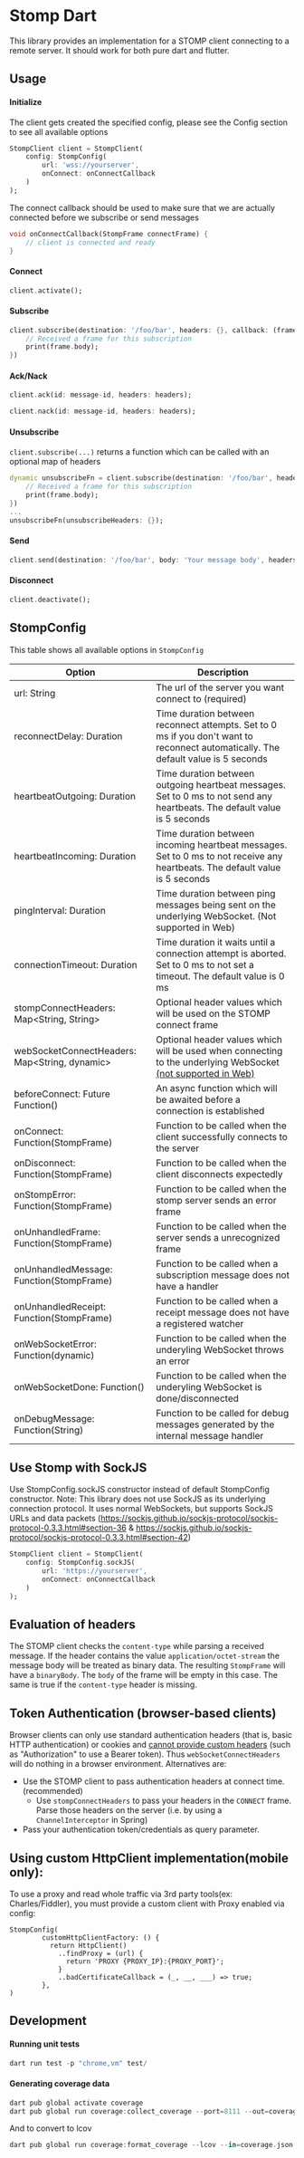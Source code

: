 # Stomp Dart
This library provides an implementation for a STOMP client connecting to a remote server.
It should work for both pure dart and flutter.

## Usage

#### Initialize
The client gets created the specified config,
please see the Config section to see all available options
```dart
StompClient client = StompClient(
    config: StompConfig(
        url: 'wss://yourserver',
        onConnect: onConnectCallback
    )
);
```
The connect callback should be used to make sure that we are actually connected before we subscribe or send messages
```dart
void onConnectCallback(StompFrame connectFrame) {
    // client is connected and ready
}
```

#### Connect
```dart
client.activate();
```

#### Subscribe
```dart
client.subscribe(destination: '/foo/bar', headers: {}, callback: (frame) {
    // Received a frame for this subscription
    print(frame.body);
})
```

#### Ack/Nack
```dart
client.ack(id: message-id, headers: headers);

client.nack(id: message-id, headers: headers);
```

#### Unsubscribe
`client.subscribe(...)` returns a function which can be called with an optional map of headers
```dart
dynamic unsubscribeFn = client.subscribe(destination: '/foo/bar', headers: {}, callback: (frame) {
    // Received a frame for this subscription
    print(frame.body);
})
...
unsubscribeFn(unsubscribeHeaders: {});
```

#### Send
```dart
client.send(destination: '/foo/bar', body: 'Your message body', headers: {});
```

#### Disconnect
```dart
client.deactivate();
```

## StompConfig
This table shows all available options in `StompConfig`


| Option                                       | Description                                                                                                                        |
|----------------------------------------------|------------------------------------------------------------------------------------------------------------------------------------|
| url: String                                  | The url of the server you want connect to (required)                                                                               |
| reconnectDelay: Duration                     | Time duration between reconnect attempts. Set to 0 ms if you don't want to reconnect automatically. The default value is 5 seconds |
| heartbeatOutgoing: Duration                  | Time duration between outgoing heartbeat messages. Set to 0 ms to not send any heartbeats. The default value is 5 seconds          |
| heartbeatIncoming: Duration                  | Time duration between incoming heartbeat messages. Set to 0 ms to not receive any heartbeats. The default value is 5 seconds       |
| pingInterval: Duration                       | Time duration between ping messages being sent on the underlying WebSocket. (Not supported in Web)                                 |
| connectionTimeout: Duration                  | Time duration it waits until a connection attempt is aborted. Set to 0 ms to not set a timeout. The default value is 0 ms          |
| stompConnectHeaders: Map<String, String>     | Optional header values which will be used on the STOMP connect frame                                                               |
| webSocketConnectHeaders: Map<String, dynamic>| Optional header values which will be used when connecting to the underlying WebSocket [(not supported in Web)](#token-authentication-browser-based-clients)                       |
| beforeConnect: Future<void> Function()       | An async function which will be awaited before a connection is established                                                         |
| onConnect: Function(StompFrame)              | Function to be called when the client successfully connects to the server                                                          |
| onDisconnect: Function(StompFrame)           | Function to be called when the client disconnects expectedly                                                                       |
| onStompError: Function(StompFrame)           | Function to be called when the stomp server sends an error frame                                                                   |
| onUnhandledFrame: Function(StompFrame)       | Function to be called when the server sends a unrecognized frame                                                                   |
| onUnhandledMessage: Function(StompFrame)     | Function to be called when a subscription message does not have a handler                                                          |
| onUnhandledReceipt: Function(StompFrame)     | Function to be called when a receipt message does not have a registered watcher                                                    |
| onWebSocketError: Function(dynamic)          | Function to be called when the underyling WebSocket throws an error                                                                |
| onWebSocketDone: Function()                  | Function to be called when the underyling WebSocket is done/disconnected                                                           |
| onDebugMessage: Function(String)             | Function to be called for debug messages generated by the internal message handler                                                 |


## Use Stomp with SockJS
Use StompConfig.sockJS constructor instead of default StompConfig constructor.
Note: This library does not use SockJS as its underlying connection protocol.
It uses normal WebSockets, but supports SockJS URLs and data packets (https://sockjs.github.io/sockjs-protocol/sockjs-protocol-0.3.3.html#section-36 & https://sockjs.github.io/sockjs-protocol/sockjs-protocol-0.3.3.html#section-42)

```dart
StompClient client = StompClient(
    config: StompConfig.sockJS(
        url: 'https://yourserver',
        onConnect: onConnectCallback
    )
);
```

## Evaluation of headers

The STOMP client checks the `content-type` while parsing a received message. If the
header contains the value `application/octet-stream` the message body will be treated
as binary data. The resulting `StompFrame` will have a `binaryBody`. The `body` of the
frame will be empty in this case. The same is true if the `content-type` header is
missing.

## Token Authentication (browser-based clients)

Browser clients can only use standard authentication headers (that is, basic HTTP authentication) or cookies and [cannot provide custom headers](https://github.com/whatwg/websockets/issues/16#issuecomment-332065542) (such as "Authorization" to use a Bearer token). Thus `webSocketConnectHeaders` will do nothing in a browser environment.
Alternatives are:
- Use the STOMP client to pass authentication headers at connect time. (recommended)
    - Use `stompConnectHeaders` to pass your headers in the `CONNECT` frame. Parse those headers on the server (i.e. by using a `ChannelInterceptor` in Spring)
- Pass your authentication token/credentials as query parameter.

## Using custom HttpClient implementation(mobile only):
To use a proxy and read whole traffic via 3rd party tools(ex: Charles/Fiddler), you must provide a custom client with Proxy enabled via config:
```
StompConfig(
        customHttpClientFactory: () {
          return HttpClient()
            ..findProxy = (url) {
              return 'PROXY {PROXY_IP}:{PROXY_PORT}';
            }
            ..badCertificateCallback = (_, __, ___) => true;
        },
)
```

## Development

#### Running unit tests
```dart
dart run test -p "chrome,vm" test/
```

#### Generating coverage data
```dart
dart pub global activate coverage
dart pub global run coverage:collect_coverage --port=8111 --out=coverage.json --wait-paused --resume-isolates & dart --disable-service-auth-codes --enable-vm-service=8111 --pause-isolates-on-exit test/test_all.dart
```
And to convert to lcov
```dart
dart pub global run coverage:format_coverage --lcov --in=coverage.json --out=lcov.info --packages=.packages --report-on=lib
```
